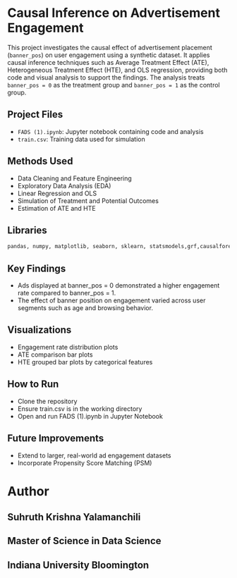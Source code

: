# Causal Inference on Advertisement Engagement

This project investigates the causal effect of advertisement placement (`banner_pos`) on user engagement using a synthetic dataset. It applies causal inference techniques such as Average Treatment Effect (ATE), Heterogeneous Treatment Effect (HTE), and OLS regression, providing both code and visual analysis to support the findings. The analysis treats `banner_pos = 0` as the treatment group and `banner_pos = 1` as the control group.

## Project Files
- `FADS (1).ipynb`: Jupyter notebook containing code and analysis
- `train.csv`: Training data used for simulation

## Methods Used
- Data Cleaning and Feature Engineering
- Exploratory Data Analysis (EDA)
- Linear Regression and OLS
- Simulation of Treatment and Potential Outcomes
- Estimation of ATE and HTE

## Libraries
```python
pandas, numpy, matplotlib, seaborn, sklearn, statsmodels,grf,causalforests
```

## Key Findings

- Ads displayed at banner_pos = 0 demonstrated a higher engagement rate compared to banner_pos = 1.
- The effect of banner position on engagement varied across user segments such as age and browsing behavior.

## Visualizations
- Engagement rate distribution plots
- ATE comparison bar plots
- HTE grouped bar plots by categorical features

## How to Run
- Clone the repository
- Ensure train.csv is in the working directory
- Open and run FADS (1).ipynb in Jupyter Notebook

## Future Improvements
- Extend to larger, real-world ad engagement datasets
- Incorporate Propensity Score Matching (PSM)

# Author
## Suhruth Krishna Yalamanchili
## Master of Science in Data Science
## Indiana University Bloomington
